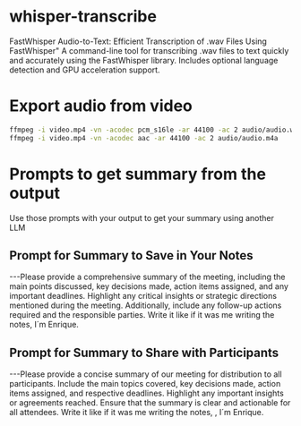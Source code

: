 # whisper-transcribe
FastWhisper Audio-to-Text: Efficient Transcription of .wav Files Using FastWhisper" A command-line tool for transcribing .wav files to text quickly and accurately using the FastWhisper library. Includes optional language detection and GPU acceleration support.

# Export audio from video

```bash
ffmpeg -i video.mp4 -vn -acodec pcm_s16le -ar 44100 -ac 2 audio/audio.wav
ffmpeg -i video.mp4 -vn -acodec aac -ar 44100 -ac 2 audio/audio.m4a

```

# Prompts to get summary from the output

Use those prompts with your output to get your summary using another LLM

## Prompt for Summary to Save in Your Notes

---Please provide a comprehensive summary of the meeting, including the main points discussed, key decisions made, action items assigned, and any important deadlines. Highlight any critical insights or strategic directions mentioned during the meeting. Additionally, include any follow-up actions required and the responsible parties. Write it like if it was me writing the notes, I´m Enrique.

## Prompt for Summary to Share with Participants

---Please provide a concise summary of our meeting for distribution to all participants. Include the main topics covered, key decisions made, action items assigned, and respective deadlines. Highlight any important insights or agreements reached. Ensure that the summary is clear and actionable for all attendees. Write it like if it was me writing the notes, , I´m Enrique.
